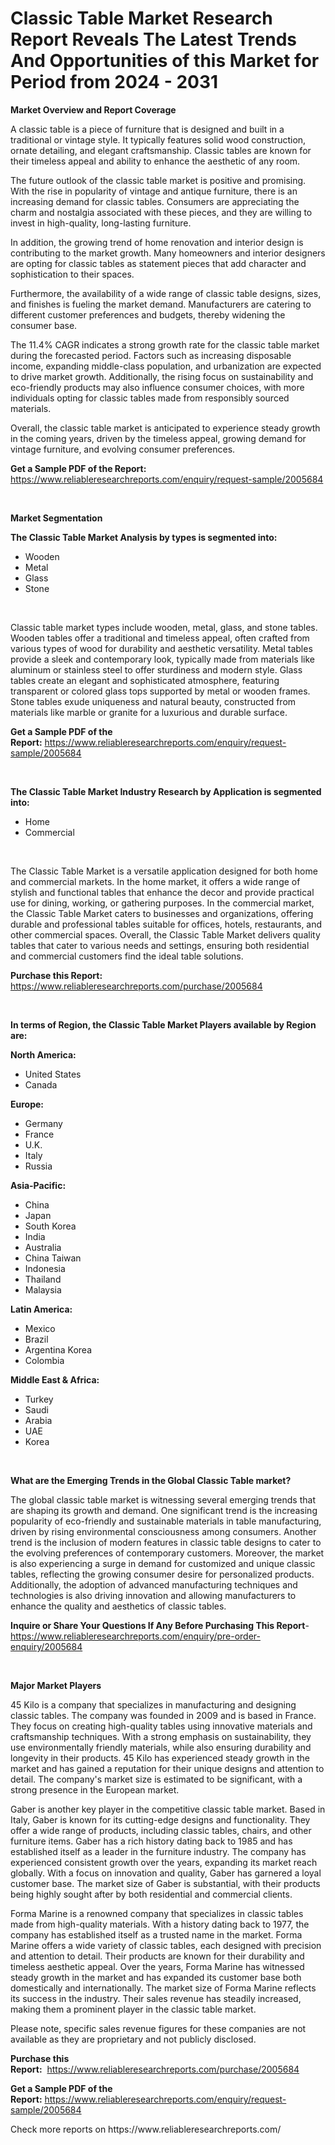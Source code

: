 <p><h1>Classic Table Market Research Report Reveals The Latest Trends And Opportunities of this Market for Period from 2024 - 2031</h1></p><p><strong>Market Overview and Report Coverage</strong></p>
<p><p>A classic table is a piece of furniture that is designed and built in a traditional or vintage style. It typically features solid wood construction, ornate detailing, and elegant craftsmanship. Classic tables are known for their timeless appeal and ability to enhance the aesthetic of any room.</p><p>The future outlook of the classic table market is positive and promising. With the rise in popularity of vintage and antique furniture, there is an increasing demand for classic tables. Consumers are appreciating the charm and nostalgia associated with these pieces, and they are willing to invest in high-quality, long-lasting furniture.</p><p>In addition, the growing trend of home renovation and interior design is contributing to the market growth. Many homeowners and interior designers are opting for classic tables as statement pieces that add character and sophistication to their spaces.</p><p>Furthermore, the availability of a wide range of classic table designs, sizes, and finishes is fueling the market demand. Manufacturers are catering to different customer preferences and budgets, thereby widening the consumer base.</p><p>The 11.4% CAGR indicates a strong growth rate for the classic table market during the forecasted period. Factors such as increasing disposable income, expanding middle-class population, and urbanization are expected to drive market growth. Additionally, the rising focus on sustainability and eco-friendly products may also influence consumer choices, with more individuals opting for classic tables made from responsibly sourced materials.</p><p>Overall, the classic table market is anticipated to experience steady growth in the coming years, driven by the timeless appeal, growing demand for vintage furniture, and evolving consumer preferences.</p></p>
<p><strong>Get a Sample PDF of the Report:</strong> <a href="https://www.reliableresearchreports.com/enquiry/request-sample/2005684">https://www.reliableresearchreports.com/enquiry/request-sample/2005684</a></p>
<p>&nbsp;</p>
<p><strong>Market Segmentation</strong></p>
<p><strong>The Classic Table Market Analysis by types is segmented into:</strong></p>
<p><ul><li>Wooden</li><li>Metal</li><li>Glass</li><li>Stone</li></ul></p>
<p>&nbsp;</p>
<p><p>Classic table market types include wooden, metal, glass, and stone tables. Wooden tables offer a traditional and timeless appeal, often crafted from various types of wood for durability and aesthetic versatility. Metal tables provide a sleek and contemporary look, typically made from materials like aluminum or stainless steel to offer sturdiness and modern style. Glass tables create an elegant and sophisticated atmosphere, featuring transparent or colored glass tops supported by metal or wooden frames. Stone tables exude uniqueness and natural beauty, constructed from materials like marble or granite for a luxurious and durable surface.</p></p>
<p><strong>Get a Sample PDF of the Report:</strong>&nbsp;<a href="https://www.reliableresearchreports.com/enquiry/request-sample/2005684">https://www.reliableresearchreports.com/enquiry/request-sample/2005684</a></p>
<p>&nbsp;</p>
<p><strong>The Classic Table Market Industry Research by Application is segmented into:</strong></p>
<p><ul><li>Home</li><li>Commercial</li></ul></p>
<p>&nbsp;</p>
<p><p>The Classic Table Market is a versatile application designed for both home and commercial markets. In the home market, it offers a wide range of stylish and functional tables that enhance the decor and provide practical use for dining, working, or gathering purposes. In the commercial market, the Classic Table Market caters to businesses and organizations, offering durable and professional tables suitable for offices, hotels, restaurants, and other commercial spaces. Overall, the Classic Table Market delivers quality tables that cater to various needs and settings, ensuring both residential and commercial customers find the ideal table solutions.</p></p>
<p><strong>Purchase this Report:</strong>&nbsp; <a href="https://www.reliableresearchreports.com/purchase/2005684">https://www.reliableresearchreports.com/purchase/2005684</a></p>
<p>&nbsp;</p>
<p><strong>In terms of Region, the Classic Table Market Players available by Region are:</strong></p>
<p>
    <p> <strong> North America: </strong>
        <ul>
            <li>United States</li>
            <li>Canada</li>
        </ul>
        </p> 
    <p> <strong> Europe: </strong>
        <ul>
            <li>Germany</li>
            <li>France</li>
            <li>U.K.</li>
            <li>Italy</li>
            <li>Russia</li>
        </ul>
        </p> 
    <p> <strong> Asia-Pacific: </strong>
        <ul>
            <li>China</li>
            <li>Japan</li>
            <li>South Korea</li>
            <li>India</li>
            <li>Australia</li>
            <li>China Taiwan</li>
            <li>Indonesia</li>
            <li>Thailand</li>
            <li>Malaysia</li>
        </ul>
        </p> 
    <p> <strong> Latin America: </strong>
        <ul>
            <li>Mexico</li>
            <li>Brazil</li>
            <li>Argentina Korea</li>
            <li>Colombia</li>
        </ul>
        </p> 
    <p> <strong> Middle East & Africa: </strong>
        <ul>
            <li>Turkey</li>
            <li>Saudi</li>
            <li>Arabia</li>
            <li>UAE</li>
            <li>Korea</li>
        </ul>
    </p>
    </p>
<p>&nbsp;</p>
<p><strong>What are the Emerging Trends in the Global Classic Table market?</strong></p>
<p><p>The global classic table market is witnessing several emerging trends that are shaping its growth and demand. One significant trend is the increasing popularity of eco-friendly and sustainable materials in table manufacturing, driven by rising environmental consciousness among consumers. Another trend is the inclusion of modern features in classic table designs to cater to the evolving preferences of contemporary customers. Moreover, the market is also experiencing a surge in demand for customized and unique classic tables, reflecting the growing consumer desire for personalized products. Additionally, the adoption of advanced manufacturing techniques and technologies is also driving innovation and allowing manufacturers to enhance the quality and aesthetics of classic tables.</p></p>
<p><strong>Inquire or Share Your Questions If Any Before Purchasing This Report</strong>- <a href="https://www.reliableresearchreports.com/enquiry/pre-order-enquiry/2005684">https://www.reliableresearchreports.com/enquiry/pre-order-enquiry/2005684</a></p>
<p>&nbsp;</p>
<p><strong>Major Market Players</strong></p>
<p><p>45 Kilo is a company that specializes in manufacturing and designing classic tables. The company was founded in 2009 and is based in France. They focus on creating high-quality tables using innovative materials and craftsmanship techniques. With a strong emphasis on sustainability, they use environmentally friendly materials, while also ensuring durability and longevity in their products. 45 Kilo has experienced steady growth in the market and has gained a reputation for their unique designs and attention to detail. The company's market size is estimated to be significant, with a strong presence in the European market.</p><p>Gaber is another key player in the competitive classic table market. Based in Italy, Gaber is known for its cutting-edge designs and functionality. They offer a wide range of products, including classic tables, chairs, and other furniture items. Gaber has a rich history dating back to 1985 and has established itself as a leader in the furniture industry. The company has experienced consistent growth over the years, expanding its market reach globally. With a focus on innovation and quality, Gaber has garnered a loyal customer base. The market size of Gaber is substantial, with their products being highly sought after by both residential and commercial clients.</p><p>Forma Marine is a renowned company that specializes in classic tables made from high-quality materials. With a history dating back to 1977, the company has established itself as a trusted name in the market. Forma Marine offers a wide variety of classic tables, each designed with precision and attention to detail. Their products are known for their durability and timeless aesthetic appeal. Over the years, Forma Marine has witnessed steady growth in the market and has expanded its customer base both domestically and internationally. The market size of Forma Marine reflects its success in the industry. Their sales revenue has steadily increased, making them a prominent player in the classic table market.</p><p>Please note, specific sales revenue figures for these companies are not available as they are proprietary and not publicly disclosed.</p></p>
<p><strong>Purchase this Report:</strong>&nbsp;&nbsp;<a href="https://www.reliableresearchreports.com/purchase/2005684">https://www.reliableresearchreports.com/purchase/2005684</a></p>
<p></p>
<p><strong>Get a Sample PDF of the Report:</strong>&nbsp;<a href="https://www.reliableresearchreports.com/enquiry/request-sample/2005684">https://www.reliableresearchreports.com/enquiry/request-sample/2005684</a></p>
<p>Check more reports on https://www.reliableresearchreports.com/</p>